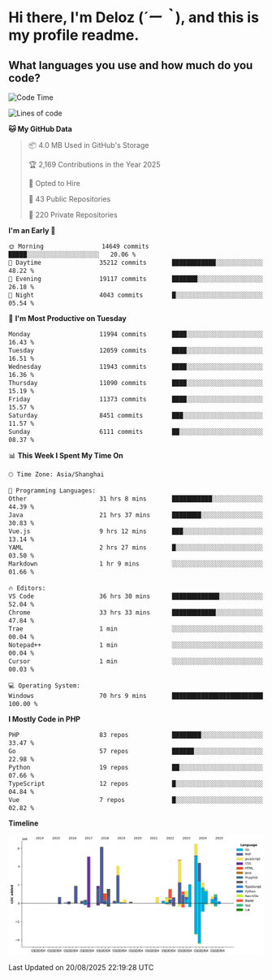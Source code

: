 # **Hi there, I'm Deloz (*´ー｀*), and this is my profile readme.**

## **What languages you use and how much do you code?**

<!--START_SECTION:waka-->
![Code Time](http://img.shields.io/badge/Code%20Time-7%2C206%20hrs%2029%20mins-blue)

![Lines of code](https://img.shields.io/badge/From%20Hello%20World%20I%27ve%20Written-54.2%20million%20lines%20of%20code-blue)

**🐱 My GitHub Data** 

> 📦 4.0 MB Used in GitHub's Storage 
 > 
> 🏆 2,169 Contributions in the Year 2025
 > 
> 💼 Opted to Hire
 > 
> 📜 43 Public Repositories 
 > 
> 🔑 220 Private Repositories 
 > 
**I'm an Early 🐤** 

```text
🌞 Morning                14649 commits       █████░░░░░░░░░░░░░░░░░░░░   20.06 % 
🌆 Daytime                35212 commits       ████████████░░░░░░░░░░░░░   48.22 % 
🌃 Evening                19117 commits       ███████░░░░░░░░░░░░░░░░░░   26.18 % 
🌙 Night                  4043 commits        █░░░░░░░░░░░░░░░░░░░░░░░░   05.54 % 
```
📅 **I'm Most Productive on Tuesday** 

```text
Monday                   11994 commits       ████░░░░░░░░░░░░░░░░░░░░░   16.43 % 
Tuesday                  12059 commits       ████░░░░░░░░░░░░░░░░░░░░░   16.51 % 
Wednesday                11943 commits       ████░░░░░░░░░░░░░░░░░░░░░   16.36 % 
Thursday                 11090 commits       ████░░░░░░░░░░░░░░░░░░░░░   15.19 % 
Friday                   11373 commits       ████░░░░░░░░░░░░░░░░░░░░░   15.57 % 
Saturday                 8451 commits        ███░░░░░░░░░░░░░░░░░░░░░░   11.57 % 
Sunday                   6111 commits        ██░░░░░░░░░░░░░░░░░░░░░░░   08.37 % 
```


📊 **This Week I Spent My Time On** 

```text
🕑︎ Time Zone: Asia/Shanghai

💬 Programming Languages: 
Other                    31 hrs 8 mins       ███████████░░░░░░░░░░░░░░   44.39 % 
Java                     21 hrs 37 mins      ████████░░░░░░░░░░░░░░░░░   30.83 % 
Vue.js                   9 hrs 12 mins       ███░░░░░░░░░░░░░░░░░░░░░░   13.14 % 
YAML                     2 hrs 27 mins       █░░░░░░░░░░░░░░░░░░░░░░░░   03.50 % 
Markdown                 1 hr 9 mins         ░░░░░░░░░░░░░░░░░░░░░░░░░   01.66 % 

🔥 Editors: 
VS Code                  36 hrs 30 mins      █████████████░░░░░░░░░░░░   52.04 % 
Chrome                   33 hrs 33 mins      ████████████░░░░░░░░░░░░░   47.84 % 
Trae                     1 min               ░░░░░░░░░░░░░░░░░░░░░░░░░   00.04 % 
Notepad++                1 min               ░░░░░░░░░░░░░░░░░░░░░░░░░   00.04 % 
Cursor                   1 min               ░░░░░░░░░░░░░░░░░░░░░░░░░   00.03 % 

💻 Operating System: 
Windows                  70 hrs 9 mins       █████████████████████████   100.00 % 
```

**I Mostly Code in PHP** 

```text
PHP                      83 repos            ████████░░░░░░░░░░░░░░░░░   33.47 % 
Go                       57 repos            ██████░░░░░░░░░░░░░░░░░░░   22.98 % 
Python                   19 repos            ██░░░░░░░░░░░░░░░░░░░░░░░   07.66 % 
TypeScript               12 repos            █░░░░░░░░░░░░░░░░░░░░░░░░   04.84 % 
Vue                      7 repos             █░░░░░░░░░░░░░░░░░░░░░░░░   02.82 % 
```



**Timeline**

![Lines of Code chart](https://raw.githubusercontent.com/deloz/deloz/main/assets/bar_graph.png)


 Last Updated on 20/08/2025 22:19:28 UTC
<!--END_SECTION:waka-->
